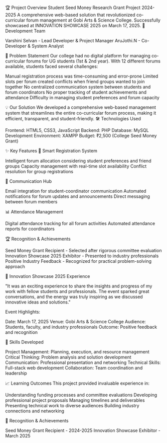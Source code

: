 🏆 Project Overview
Student Seed Money Research Grant Project 2024-2025
A comprehensive web-based solution that revolutionized co-curricular forum management at Gobi Arts & Science College. Successfully showcased at INNOVATION SHOWCASE 2025 on March 17, 2025.
👥 Development Team

Varshini Selvan - Lead Developer & Project Manager
AruJothi.N - Co-Developer & System Analyst

🎯 Problem Statement
Our college had no digital platform for managing co-curricular forums for UG students (1st & 2nd year). With 12 different forums available, students faced several challenges:

Manual registration process was time-consuming and error-prone
Limited slots per forum created conflicts when friend groups wanted to join together
No centralized communication system between students and forum coordinators
No proper tracking of student achievements and attendance
Difficulty in managing student preferences and forum capacity

💡 Our Solution
We developed a comprehensive web-based management system that streamlines the entire co-curricular forum process, making it efficient, transparent, and student-friendly.
🛠️ Technologies Used

Frontend: HTML5, CSS3, JavaScript
Backend: PHP
Database: MySQL
Development Environment: XAMPP
Budget: ₹2,500 (College Seed Money Grant)

✨ Key Features
🔐 Smart Registration System

Intelligent forum allocation considering student preferences and friend groups
Capacity management with real-time slot availability
Conflict resolution for group registrations

📧 Communication Hub

Email integration for student-coordinator communication
Automated notifications for forum updates and announcements
Direct messaging between forum members

📊 Attendance Management

Digital attendance tracking for all forum activities
Automated attendance reports for coordinators

🏆 Recognition & Achievements

Seed Money Grant Recipient - Selected after rigorous committee evaluation
Innovation Showcase 2025 Exhibitor - Presented to industry professionals
Positive Industry Feedback - Recognized for practical problem-solving approach

🎪 Innovation Showcase 2025 Experience

"It was an exciting experience to share the insights and progress of my work with fellow students and professionals. The event sparked great conversations, and the energy was truly inspiring as we discussed innovative ideas and solutions."

Event Highlights:

Date: March 17, 2025
Venue: Gobi Arts & Science College
Audience: Students, faculty, and industry professionals
Outcome: Positive feedback and recognition

🚀 Skills Developed

Project Management: Planning, execution, and resource management
Critical Thinking: Problem analysis and solution development
Communication: Professional presentation and networking
Technical Skills: Full-stack web development
Collaboration: Team coordination and leadership

📈 Learning Outcomes
This project provided invaluable experience in:

Understanding funding processes and committee evaluations
Developing professional project proposals
Managing timelines and deliverables
Presenting technical work to diverse audiences
Building industry connections and networking

🏅 Recognition & Achievements

Seed Money Grant Recipient - 2024-2025
Innovation Showcase Exhibitor - March 2025
